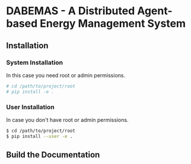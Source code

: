 # DABEMAS - A Distributed Agent-based Energy Management System
## Installation
### System Installation
In this case you need root or admin permissions.

```bash
# cd /path/to/project/root
# pip install -e .
```
### User Installation
In case you don't have root or admin permissions.

```bash
$ cd /path/to/project/root
$ pip install --user -e .
```
## Build the Documentation
###
